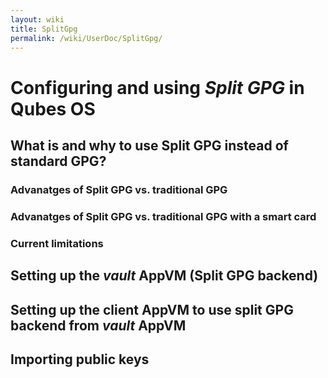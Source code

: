 ```yaml
---
layout: wiki
title: SplitGpg
permalink: /wiki/UserDoc/SplitGpg/
---
```


Configuring and using *Split GPG* in Qubes OS
=============================================

What is and why to use Split GPG instead of standard GPG?
---------------------------------------------------------

### Advanatges of Split GPG vs. traditional GPG

### Advanatges of Split GPG vs. traditional GPG with a smart card

### Current limitations

Setting up the *vault* AppVM (Split GPG backend)
------------------------------------------------

Setting up the client AppVM to use split GPG backend from *vault* AppVM
-----------------------------------------------------------------------

Importing public keys
---------------------
